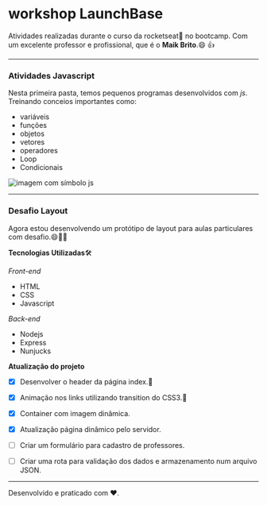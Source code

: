 # workshop LaunchBase
 Atividades realizadas durante o curso da rocketseat:rocket: no bootcamp. Com um excelente professor e profissional, que é o **Maik Brito**.:smile: :+1:

 ***

 ### Atividades Javascript

 Nesta primeira pasta, temos pequenos programas desenvolvidos com *js*. Treinando conceios importantes como:

 * variáveis
 * funções
 * objetos
 * vetores
 * operadores
 * Loop
 * Condicionais

 ![imagem com símbolo js](https://avatars3.githubusercontent.com/u/19951984?s=400&u=4f9cbcbcb7d9ccec422415043a7515465dd09f34&v=4)

 *** 

 ### Desafio Layout

 Agora estou desenvolvendo um protótipo de layout para aulas particulares com desafio.:smile::man_technologist:

 **Tecnologias Utilizadas**:hammer_and_wrench:	

 *Front-end*
 * HTML
 * CSS
 * Javascript
 
 *Back-end*
 * Nodejs
 * Express
 * Nunjucks

 **Atualização do projeto**

- [x] Desenvolver o header da página index.:pushpin:

- [x] Animação nos links utilizando transition do CSS3.:pushpin:

- [x] Container com imagem dinâmica.

- [x] Atualização página dinâmico pelo servidor.

- [ ] Criar um formulário para cadastro de professores.

- [ ] Criar uma rota para validação dos dados e armazenamento num arquivo JSON.


***

Desenvolvido e praticado com :heart:.




